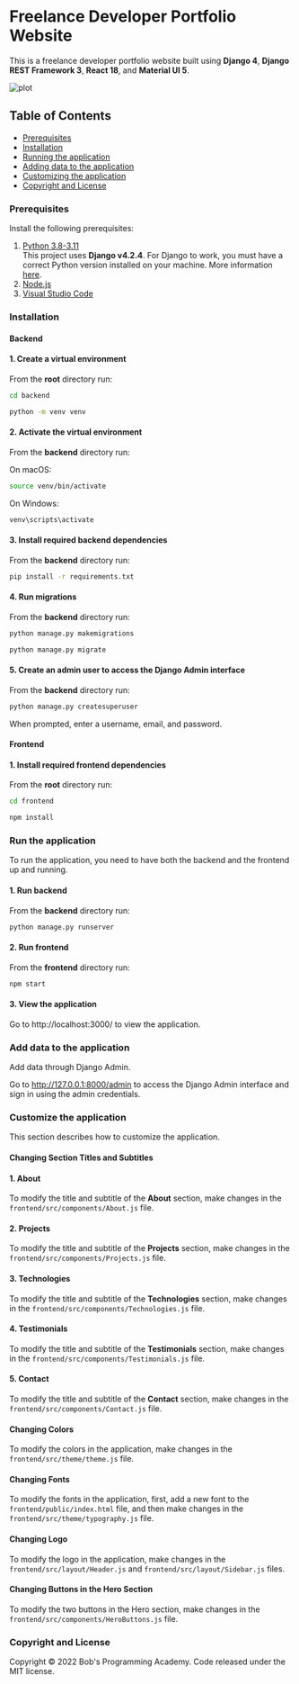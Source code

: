 # Freelance Developer Portfolio Website

This is a freelance developer portfolio website built using **Django 4**, **Django REST Framework 3**, **React 18**, and **Material UI 5**.

![plot](https://github.com/BobsProgrammingAcademy/Freelance-Developer-Website/blob/master/frontend/src/assets/images/large.png?raw=true)


## Table of Contents 
- [Prerequisites](#prerequisites)
- [Installation](#installation)
- [Running the application](#run-the-application)
- [Adding data to the application](#add-data-to-the-application)
- [Customizing the application](#customize-the-application)
- [Copyright and License](#copyright-and-license)


### Prerequisites

Install the following prerequisites:

1. [Python 3.8-3.11](https://www.python.org/downloads/)
<br> This project uses **Django v4.2.4**. For Django to work, you must have a correct Python version installed on your machine. More information [here](https://django.readthedocs.io/en/stable/faq/install.html).
2. [Node.js](https://nodejs.org/en/)
3. [Visual Studio Code](https://code.visualstudio.com/download)


### Installation

#### Backend

#### 1. Create a virtual environment

From the **root** directory run:

```bash
cd backend
```
```bash
python -m venv venv
```

#### 2. Activate the virtual environment

From the **backend** directory run:

On macOS:

```bash
source venv/bin/activate
```

On Windows:

```bash
venv\scripts\activate
```

#### 3. Install required backend dependencies

From the **backend** directory run:

```bash
pip install -r requirements.txt
```

#### 4. Run migrations

From the **backend** directory run:

```bash
python manage.py makemigrations
```
```bash
python manage.py migrate
```

#### 5. Create an admin user to access the Django Admin interface

From the **backend** directory run:

```bash
python manage.py createsuperuser
```

When prompted, enter a username, email, and password.

#### Frontend

#### 1. Install required frontend dependencies

From the **root** directory run:

```bash
cd frontend
```
```bash
npm install
```

### Run the application

To run the application, you need to have both the backend and the frontend up and running.

#### 1. Run backend

From the **backend** directory run:

```bash
python manage.py runserver
```

#### 2. Run frontend

From the **frontend** directory run:

```bash
npm start
```

#### 3. View the application

Go to http://localhost:3000/ to view the application.


### Add data to the application

Add data through Django Admin.

Go to http://127.0.0.1:8000/admin to access the Django Admin interface and sign in using the admin credentials.

### Customize the application

This section describes how to customize the application. 

#### Changing Section Titles and Subtitles 

#### 1. About

To modify the title and subtitle of the **About** section, make changes in the ```frontend/src/components/About.js``` file.

#### 2. Projects

To modify the title and subtitle of the **Projects** section, make changes in the ```frontend/src/components/Projects.js``` file.

#### 3. Technologies

To modify the title and subtitle of the **Technologies** section, make changes in the ```frontend/src/components/Technologies.js``` file.

#### 4. Testimonials

To modify the title and subtitle of the **Testimonials** section, make changes in the ```frontend/src/components/Testimonials.js``` file.

#### 5. Contact

To modify the title and subtitle of the **Contact** section, make changes in the ```frontend/src/components/Contact.js``` file.

#### Changing Colors

To modify the colors in the application, make changes in the ```frontend/src/theme/theme.js``` file.

#### Changing Fonts

To modify the fonts in the application, first, add a new font to the ```frontend/public/index.html``` file, and then make changes in the ```frontend/src/theme/typography.js``` file.

#### Changing Logo

To modify the logo in the application, make changes in the ```frontend/src/layout/Header.js``` and ```frontend/src/layout/Sidebar.js``` files.

#### Changing Buttons in the Hero Section

To modify the two buttons in the Hero section, make changes in the ```frontend/src/components/HeroButtons.js``` file.


### Copyright and License

Copyright © 2022 Bob's Programming Academy. Code released under the MIT license.
